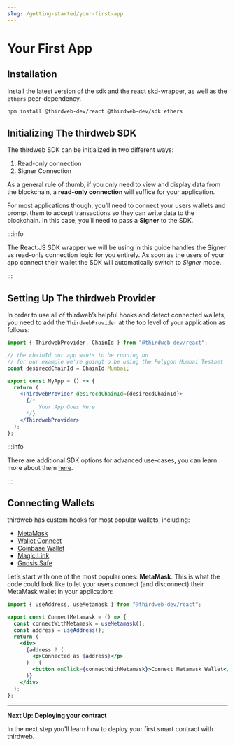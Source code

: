 ```yaml
---
slug: /getting-started/your-first-app
---
```


# Your First App

## Installation

Install the latest version of the sdk and the react skd-wrapper, as well as the `ethers` peer-dependency.

```bash npm2yarn
npm install @thirdweb-dev/react @thirdweb-dev/sdk ethers
```

## Initializing The thirdweb SDK

The thirdweb SDK can be initialized in two different ways:

1. Read-only connection
2. Signer Connection

As a general rule of thumb, if you only need to view and display data from the blockchain, a **read-only connection** will suffice for your application.

For most applications though, you’ll need to connect your users wallets and prompt them to accept transactions so they can write data to the blockchain. In this case, you’ll need to pass a **Signer** to the SDK.

:::info

The React.JS SDK wrapper we will be using in this guide handles the Signer vs read-only connection logic for you entirely. As soon as the users of your app connect their wallet the SDK will automatically switch to _Signer_ mode.

:::

## Setting Up The thirdweb Provider

In order to use all of thirdweb’s helpful hooks and detect connected wallets, you need to add the `ThirdwebProvider` at the top level of your application as follows:

```jsx title="App.jsx"
import { ThirdwebProvider, ChainId } from "@thirdweb-dev/react";

// the chainId our app wants to be running on
// for our example we're goingt o be using the Polygon Mumbai Testnet
const desirecdChainId = ChainId.Mumbai;

export const MyApp = () => {
  return (
    <ThirdwebProvider desirecdChainId={desirecdChainId}>
      {/*
          Your App Goes Here
      */}
    </ThirdwebProvider>
  );
};
```

:::info

There are additional SDK options for advanced use-cases, you can learn more about them [here](/typescript/sdk.sdkoptions#sdkoptions-type).

:::

## Connecting Wallets

thirdweb has custom hooks for most popular wallets, including:

- [MetaMask](/react/react.usemetamask)
- [Wallet Connect](/react/react.usewalletconnect)
- [Coinbase Wallet](/react/react.usecoinbasewallet)
- [Magic.Link](/react/react.usemagic)
- [Gnosis Safe](/react/react.usegnosis)

Let’s start with one of the most popular ones: **MetaMask**.
This is what the code could look like to let your users connect (and disconnect) their MetaMask wallet in your application:

```jsx title="ConnectMetamask.jsx"
import { useAddress, useMetamask } from "@thirdweb-dev/react";

export const ConnectMetamask = () => {
  const connectWithMetamask = useMetamask();
  const address = useAddress();
  return (
    <div>
      {address ? (
        <p>Connected as {address}</p>
      ) : (
        <button onClick={connectWithMetamask}>Connect Metamask Wallet</button>
      )}
    </div>
  );
};
```

---

**Next Up: Deploying your contract**

In the next step you'll learn how to deploy your first smart contract with thirdweb.
